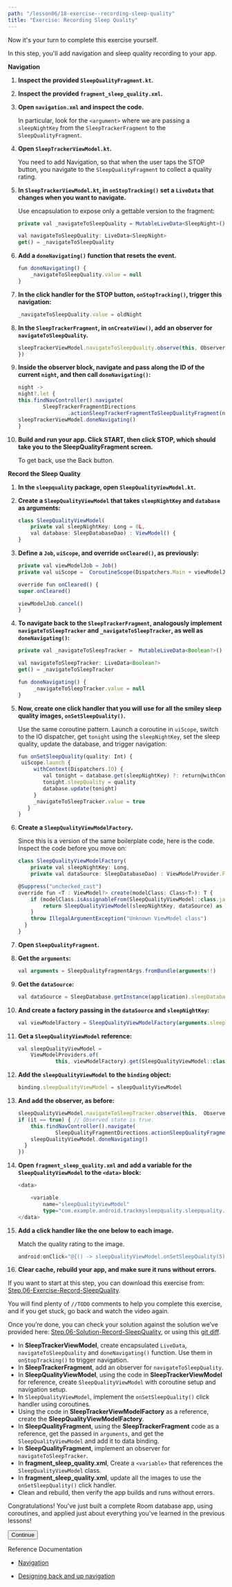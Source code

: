 ```yaml
---
path: "/lesson06/18-exercise--recording-sleep-quality"
title: "Exercise: Recording Sleep Quality"
---
```


<youtube id="CZOyJjZ-3PI"></youtube>

<youtube id="VhWmDxh2ZPE"></youtube>

<p>Now it's your turn to complete this exercise yourself.</p>
<p>In this step, you'll add navigation and sleep quality recording to your app. </p>
<p><strong>Navigation</strong></p>
<ol>
<li><p><strong>Inspect the provided <code>SleepQualityFragment.kt</code>.</strong></p>
</li>
<li><p><strong>Inspect the provided <code>fragment_sleep_quality.xml</code>.</strong></p>
</li>
<li><p><strong>Open <code>navigation.xml</code> and inspect the code.</strong></p>
<p>In particular, look for the <code>&lt;argument&gt;</code> where we are passing a <code>sleepNightKey</code> from the <code>SleepTrackerFragment</code> to the <code>SleepQualityFragment</code>.</p>
</li>
<li><p><strong>Open <code>SleepTrackerViewModel.kt</code>.</strong></p>
<p>You need to add Navigation, so that when the user taps the STOP button, you navigate to the <code>SleepQualityFragment</code> to collect a quality rating. </p>
</li>
<li><p><strong>In <code>SleepTrackerViewModel.kt</code>, in <code>onStopTracking()</code> set a <code>LiveData</code> that changes when you want to navigate.</strong></p>
<p>Use encapsulation to expose only a gettable version to the fragment:</p>

```ts
private val _navigateToSleepQuality = MutableLiveData<SleepNight>()

val navigateToSleepQuality: LiveData<SleepNight>
get() = _navigateToSleepQuality
```

</li>
<li><p><strong>Add a <code>doneNavigating()</code> function that resets the event.</strong></p>

```ts
fun doneNavigating() {
    _navigateToSleepQuality.value = null
}
```

</li>
<li><p><strong>In the click handler for the STOP button, <code>onStopTracking()</code>, trigger this navigation:</strong></p>

```ts
_navigateToSleepQuality.value = oldNight
```

</li>
<li><p><strong>In the <code>SleepTrackerFragment</code>, in <code>onCreateView()</code>, add an observer for <code>navigateToSleepQuality</code>.</strong></p>

```ts
sleepTrackerViewModel.navigateToSleepQuality.observe(this, Observer {
})
```

</li>
<li><p><strong>Inside the observer block, navigate and pass along the ID of the current <code>night</code>, and then call <code>doneNavigating()</code>:</strong></p>

```ts
night ->
night?.let {
this.findNavController().navigate(
        SleepTrackerFragmentDirections
                .actionSleepTrackerFragmentToSleepQualityFragment(night.nightId))
sleepTrackerViewModel.doneNavigating()
}
```

</li>
<li><p><strong>Build and run your app. Click START, then click STOP, which should take you to the SleepQualityFragment screen.</strong></p>
<p>To get back, use the Back button.</p>
</li>
</ol>
<p><strong>Record the Sleep Quality</strong></p>
<ol>
<li><p><strong>In the <code>sleepquality</code> package, open <code>SleepQualityViewModel.kt</code>.</strong></p>
</li>
<li><p><strong>Create a <code>SleepQualityViewModel</code> that takes  <code>sleepNightKey</code> and <code>database</code> as arguments:</strong></p>

```ts
class SleepQualityViewModel(
    private val sleepNightKey: Long = 0L,
    val database: SleepDatabaseDao) : ViewModel() {
}
```

</li>
<li><p><strong> Define a <code>Job</code>, <code>uiScope</code>, and override <code>onCleared()</code>, as previously:</strong></p>

```ts
private val viewModelJob = Job()
private val uiScope =  CoroutineScope(Dispatchers.Main + viewModelJob)

override fun onCleared() {
super.onCleared()

viewModelJob.cancel()
}
```

</li>
<li><p><strong>To navigate back to the <code>SleepTrackerFragment</code>, analogously implement <code>navigateToSleepTracker</code> and <code>_navigateToSleepTracker</code>, as well as <code>doneNavigating()</code>:</strong></p>

```ts
private val _navigateToSleepTracker =  MutableLiveData<Boolean?>()

val navigateToSleepTracker: LiveData<Boolean?>
get() = _navigateToSleepTracker

fun doneNavigating() {
     _navigateToSleepTracker.value = null
}
```

</li>
<li><p><strong>Now, create one click handler that you will use for all the smiley sleep quality images, <code>onSetSleepQuality()</code>.</strong></p>
<p>Use the same coroutine pattern. Launch a coroutine in <code>uiScope</code>, switch to the IO dispatcher, get <code>tonight</code> using the <code>sleepNightKey</code>, set the sleep quality, update the database, and trigger navigation:</p>

```ts
fun onSetSleepQuality(quality: Int) {
 uiScope.launch {
     withContext(Dispatchers.IO) {
        val tonight = database.get(sleepNightKey) ?: return@withContext
        tonight.sleepQuality = quality
        database.update(tonight)
     }
     _navigateToSleepTracker.value = true
   }
}
```

</li>
<li><p><strong>Create a <code>SleepQualityViewModelFactory</code>.</strong></p>
<p>Since this is a version of the same boilerplate code, here is the code. Inspect the code before you move on:</p>

```ts
class SleepQualityViewModelFactory(
    private val sleepNightKey: Long,
    private val dataSource: SleepDatabaseDao) : ViewModelProvider.Factory {

@Suppress("unchecked_cast")
override fun <T : ViewModel?> create(modelClass: Class<T>): T {
    if (modelClass.isAssignableFrom(SleepQualityViewModel::class.java)) {
        return SleepQualityViewModel(sleepNightKey, dataSource) as T
    }
    throw IllegalArgumentException("Unknown ViewModel class")
  }
}
```

</li>
<li><p><strong>Open <code>SleepQualityFragment</code>.</strong></p>
</li>
<li><p><strong>Get the <code>arguments</code>:</strong></p>

```ts
val arguments = SleepQualityFragmentArgs.fromBundle(arguments!!)
```

</li>
<li><p><strong>Get the <code>dataSource</code>:</strong></p>

```ts
val dataSource = SleepDatabase.getInstance(application).sleepDatabaseDao
```

</li>
<li><p><strong>And create a factory passing in the <code>dataSource</code> and <code>sleepNightKey</code>:</strong></p>

```ts
val viewModelFactory = SleepQualityViewModelFactory(arguments.sleepNightKey, dataSource)
```

</li>
<li><p><strong>Get a <code>SleepQualityViewModel</code> reference:</strong></p>

```ts
val sleepQualityViewModel =
    ViewModelProviders.of(
            this, viewModelFactory).get(SleepQualityViewModel::class.java)
```

</li>
<li><p><strong>Add the <code>sleepQualityViewModel</code> to the <code>binding</code> object:</strong></p>

```ts
binding.sleepQualityViewModel = sleepQualityViewModel
```

</li>
<li><p><strong>And add the observer, as before:</strong></p>

```ts
sleepQualityViewModel.navigateToSleepTracker.observe(this,  Observer {
if (it == true) { // Observed state is true.
    this.findNavController().navigate(
            SleepQualityFragmentDirections.actionSleepQualityFragmentToSleepTrackerFragment())
    sleepQualityViewModel.doneNavigating()
  }
})
```

</li>
<li><p><strong>Open <code>fragment_sleep_quality.xml</code> and add a variable for the <code>SleepQualityViewModel</code> to the <code>&lt;data&gt;</code> block:</strong></p>

```ts
<data>

    <variable
        name="sleepQualityViewModel"
        type="com.example.android.trackmysleepquality.sleepquality.SleepQualityViewModel" />
</data>
```

</li>
<li><p><strong>Add a click handler like the one below to each image.</strong></p>
<p>Match the quality rating to the image.</p>

```ts
android:onClick="@{() -> sleepQualityViewModel.onSetSleepQuality(5)}"
```

</li>
<li><p><strong>Clear cache, rebuild your app, and make sure it runs without errors.</strong> </p>
</li>
</ol>
<p>If you want to start at this step, you can download this exercise from: <a target="_blank" href="https://github.com/udacity/andfun-kotlin-sleep-tracker/archive/Step.06-Exercise-Record-SleepQuality.zip">Step.06-Exercise-Record-SleepQuality</a>.</p>
<p>You will find plenty of <code>//TODO</code> comments to help you complete this exercise, and if you get stuck, go back and watch the video again.</p>
<p>Once you’re done, you can check your solution against the solution we’ve provided here: <a target="_blank" href="https://github.com/udacity/andfun-kotlin-sleep-tracker/tree/Step.06-Solution-Record-SleepQuality">Step.06-Solution-Record-SleepQuality</a>, or using this <a target="_blank" href="https://github.com/udacity/andfun-kotlin-sleep-tracker/compare/Step.06-Exercise-Record-SleepQuality..Step.06-Solution-Record-SleepQuality">git diff</a>.</p>

<text-box variant='learningObjectives' name='Learning objectives'>

- In <strong>SleepTrackerViewModel</strong>, create encapsulated <code>LiveData</code>, <code>navigateToSleepQuality</code> and <code>doneNavigating()</code> function. Use them in <code>onStopTracking()</code> to trigger navigation.
- In <strong>SleepTrackerFragment</strong>, add an observer for <code>navigateToSleepQuality</code>.
- In <strong>SleepQualityViewModel</strong>, using the code in <strong>SleepTrackerViewModel</strong> for reference, create <code>SleepQualityViewModel</code> with coroutine setup and navigation setup.
- In <code>SleepQualityViewModel</code>, implement the <code>onSetSleepQuality()</code> click handler using coroutines.
- Using the code in <strong>SleepTrackerViewModelFactory</strong> as a reference, create the <strong>SleepQualityViewModelFactory</strong>.
- In <strong>SleepQualityFragment</strong>, using the <strong>SleepTrackerFragment</strong> code as a reference, get the passed in <code>arguments</code>, and get the <code>SleepQualityViewModel</code> and add it to data binding.
- In <strong>SleepQualityFragment</strong>, implement an observer for <code>navigateToSleepTracker</code>.
- In <strong>fragment_sleep_quality.xml</strong>, Create a <code>&lt;variable&gt;</code> that references the <code>SleepQualityViewModel</code> class.
- In <strong>fragment_sleep_quality.xml</strong>, update all the images to use the <code>onSetSleepQuality()</code> click handler.
- Clean and rebuild, then verify the app builds and runs without errors.

</text-box>

<p>Congratulations! You've just built a complete Room database app, using coroutines, and applied just about everything you've learned in the previous lessons!</p>
<button>Continue</button>

<p>Reference Documentation</p>
<ul>
<li><p><a target="_blank" href="https://developer.android.com/topic/libraries/architecture/navigation/">Navigation</a></p>
</li>
<li><p><a target="_blank" href="https://developer.android.com/training/design-navigation/ancestral-temporal">Designing back and up navigation</a></p>
</li>
</ul>
